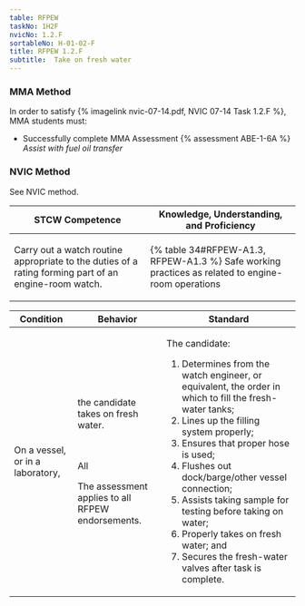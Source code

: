 ```yaml
---
table: RFPEW
taskNo: 1H2F
nvicNo: 1.2.F 
sortableNo: H-01-02-F
title: RFPEW 1.2.F 
subtitle:  Take on fresh water
---
```



### MMA Method

In order to satisfy  {% imagelink nvic-07-14.pdf, NVIC 07-14 Task 1.2.F %}, MMA students must:

* Successfully complete MMA Assessment {% assessment ABE-1-6A %} *Assist with fuel oil transfer*


### NVIC Method

<a onclick="togglevisibility('nvic_methods')" >See NVIC method.</a>

<div id='nvic_methods' class='hide'>

<table>
<thead>
<tr>
<th class='forty'> STCW Competence </th>
<th class='sixty'> Knowledge, Understanding, and Proficiency </th>
</tr>
</thead>




<tbody>
<tr><td markdown='1'>

Carry out a watch routine appropriate to the duties of a rating forming part of an engine-room watch.

</td><td markdown='1'>

{% table 34#RFPEW-A1.3, RFPEW-A1.3 %} Safe working practices as related to engine-room operations

</td></tr>


</tbody>
</table>


<table>
<thead>
<tr><th class='twenty'>  Condition </th><th class='twenty'> Behavior </th><th  class='sixty'>Standard </th></tr>
</thead>
<tbody >



<tr><td markdown='1'>

On a vessel, or in a laboratory,

</td><td markdown='1'>

the candidate takes on fresh water.

<br>

<div class="tooltip" markdown='1'>

All

The assessment applies to all RFPEW endorsements.

</div>


</td><td markdown='1'>

The candidate:

1. Determines from the watch engineer, or equivalent, the order in which to fill the fresh-water tanks;
2. Lines up the filling system properly;
3. Ensures that proper hose is used;
4. Flushes out dock/barge/other vessel connection;
5. Assists taking sample for testing before taking on water;
6. Properly takes on fresh water; and
7. Secures the fresh-water valves after task is complete.

</td></tr>
</tbody>
</table>
</div>
